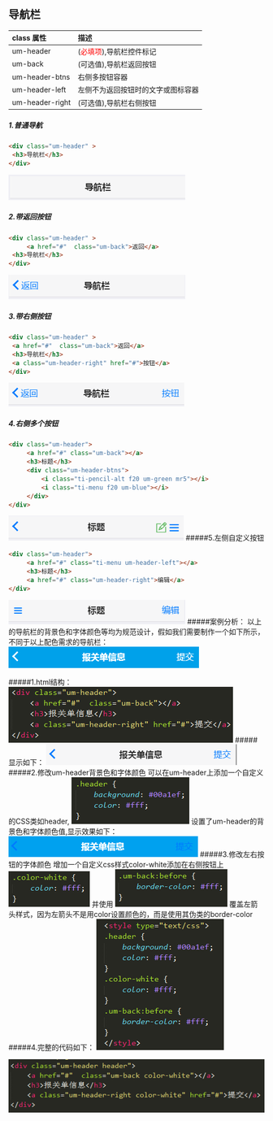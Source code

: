 ## 导航栏
|class 属性|描述|
| :------------ | :------------ |
|um-header|(<font color=red  >必填项</font>),导航栏控件标记|
|um-back|(可选值),导航栏返回按钮|
|um-header-btns|右侧多按钮容器|
|um-header-left|左侧不为返回按钮时的文字或图标容器|
|um-header-right|(可选值),导航栏右侧按钮|

##### 1.普通导航
```html
<div class="um-header" >
 <h3>导航栏</h3>
</div>
```
![](/portal/upload/doc/20161028/20161028194633663.png)
##### 2.带返回按钮
```html
<div class="um-header" >
     <a href="#"  class="um-back">返回</a>
 <h3>导航栏</h3>
</div>
```
![](/portal/upload/doc/20161028/20161028194732491.png)
##### 3.带右侧按钮
```html
<div class="um-header" >
 <a href="#"  class="um-back">返回</a>
 <h3>导航栏</h3>
 <a class="um-header-right" href="#">按钮</a>
</div>
```
![](/portal/upload/doc/20161028/20161028194848007.png)
##### 4.右侧多个按钮
```html
<div class="um-header">
     <a href="#" class="um-back"></a>
     <h3>标题</h3>
     <div class="um-header-btns">
         <i class="ti-pencil-alt f20 um-green mr5"></i>
         <i class="ti-menu f20 um-blue"></i>
     </div>
</div>
```
![](/portal/upload/doc/20161028/20161028194955648.png)
#####5.左侧自定义按钮
```html
<div class="um-header">
     <a href="#" class="ti-menu um-header-left"></a>
     <h3>标题</h3>
     <a href="#" class="um-header-right">编辑</a>
</div>
```
![](/portal/upload/doc/20161028/20161028195112116.png)
#####案例分析：
以上的导航栏的背景色和字体颜色等均为规范设计，假如我们需要制作一个如下所示，不同于以上配色需求的导航栏：
![](/portal/upload/doc/20161028/20161028195218070.png)

#####1.html结构：
![](/portal/upload/doc/20161028/20161028195404835.png)
#####显示如下：
![](/portal/upload/doc/20161028/20161028195544616.png)
#####2.修改um-header背景色和字体颜色
可以在um-header上添加一个自定义的CSS类如header,
![](/portal/upload/doc/20161028/20161028195625929.png)
设置了um-header的背景色和字体颜色值,显示效果如下：
![](/portal/upload/doc/20161028/20161028195708741.png)
#####3.修改左右按钮的字体颜色
增加一个自定义css样式color-white添加在右侧按钮上
![](/portal/upload/doc/20161028/20161028195822663.png)
并使用
![](/portal/upload/doc/20161028/20161028195843054.png)
覆盖左箭头样式，因为左箭头不是用color设置颜色的，而是使用其伪类的border-color
#####4.完整的代码如下：
![](/portal/upload/doc/20161028/20161028195939507.png)

![](/portal/upload/doc/20161028/20161028200021070.png)